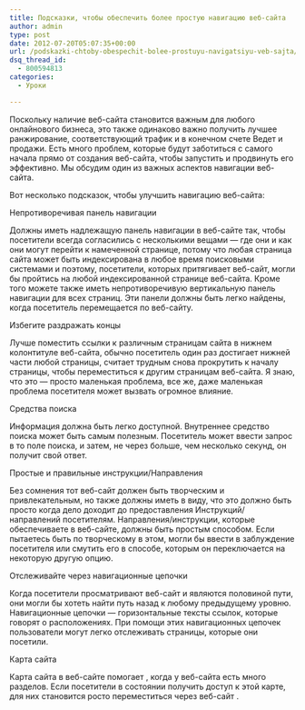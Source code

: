 ```yaml
---
title: Подсказки, чтобы обеспечить более простую навигацию веб-сайта
author: admin
type: post
date: 2012-07-20T05:07:35+00:00
url: /podskazki-chtoby-obespechit-bolee-prostuyu-navigatsiyu-veb-sajta/
dsq_thread_id:
  - 800594813
categories:
  - Уроки

---
```

Поскольку наличие веб-сайта становится важным для любого онлайнового бизнеса, это также одинаково важно получить лучшее ранжирование, соответствующий трафик и в конечном счете Ведет и продажи. Есть много проблем, которые будут заботиться с самого начала прямо от создания веб-сайта, чтобы запустить и продвинуть его эффективно. Мы обсудим один из важных аспектов навигации веб-сайта. 

Вот несколько подсказок, чтобы улучшить навигацию веб-сайта:

Непротиворечивая панель навигации

Должны иметь надлежащую панель навигации в веб-сайте так, чтобы посетители всегда согласились с несколькими вещами &#8212; где они и как они могут перейти к намеченной странице, потому что любая страница сайта может быть индексирована в любое время поисковыми системами и поэтому, посетители, которых притягивает веб-сайт, могли бы пройтись на любой индексированной странице веб-сайта. Кроме того можете также иметь непротиворечивую вертикальную панель навигации для всех страниц. Эти панели должны быть легко найдены, когда посетитель перемещается по веб-сайту.

Избегите раздражать концы

Лучше поместить ссылки к различным страницам сайта в нижнем колонтитуле веб-сайта, обычно посетитель один раз достигает нижней части любой страницы, считает трудным снова прокрутить к началу страницы, чтобы переместиться к другим страницам веб-сайта. Я знаю, что это &#8212; просто маленькая проблема, все же, даже маленькая проблема посетителя может вызвать огромное влияние.

Средства поиска

Информация должна быть легко доступной. Внутреннее средство поиска может быть самым полезным. Посетитель может ввести запрос в то поле поиска, и затем, не через больше, чем несколько секунд, он получит свой ответ.

Простые и правильные инструкции/Направления

Без сомнения тот веб-сайт должен быть творческим и привлекательным, но также должны иметь в виду, что это должно быть просто когда дело доходит до предоставления Инструкций/направлений посетителям. Направления/инструкции, которые обеспечиваете в веб-сайте, должны быть простым способом. Если пытаетесь быть по творческому в этом, могли бы ввести в заблуждение посетителя или смутить его в способе, которым он переключается на некоторую другую опцию. 

Отслеживайте через навигационные цепочки

Когда посетители просматривают веб-сайт и являются половиной пути, они могли бы хотеть найти путь назад к любому предыдущему уровню. Навигационные цепочки &#8212; горизонтальные тексты ссылок, которые говорят о расположениях. При помощи этих навигационных цепочек пользователи могут легко отслеживать страницы, которые они посетили.

Карта сайта

Карта сайта в веб-сайте помогает , когда у веб-сайта есть много разделов. Если посетители в состоянии получить доступ к этой карте, для них становится росто переместиться через веб-сайт .